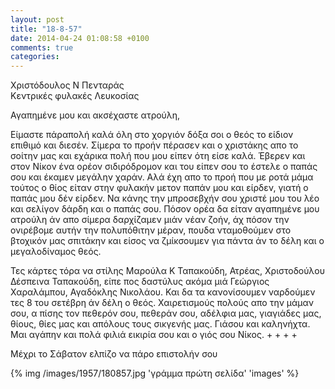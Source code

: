 ```yaml
---
layout: post
title: "18-8-57"
date: 2014-04-24 01:08:58 +0100
comments: true
categories: 
---
```


Χριστόδουλος Ν Πενταράς <br/>
Κεντρικές φυλακές Λευκοσίας

Αγαπημένε μου και ακσέχαστε ατρούλη,

Είμαστε πάραπολή καλά όλη στο χοργιόν δόξα σοι ο θεός το είδιον επιθιμό και διεσέν. Σίμερα το προήν πέρασεν και ο χριστάκης απο το σοίτην μας και εχάρικα πολή που μου είπεν ότη είσε καλά. Έβερεν και στον Νίκον ένα ορέον σιδιρόδρομον και του είπεν σου το έστελε ο παπάς σου και έκαμεν μεγάλην χαράν. Αλά έχη απο το προή που με ροτά μάμα τούτος ο θίος είταν στην φυλακήν μετον παπάν μου και είρδεν, γιατή ο παπάς μου δέν είρδεν. Να κάνης την μπροσεβχήν σου χριστέ μου του λέο και σελίγον δάρδη και ο παπάς σου.
Πόσον ορέα δα είταν αγαπημένε μου ατρούλη άν απο σίμερα δαρχίζαμεν μιάν νέαν ζοήν, άχ πόσον την ονιρέβομε αυτήν την πολυπόθιτην μέραν, πουδα νταμοθούμεν στο βτοχικόν μας σπιτάκην και είσος να ζμίκσουμεν για πάντα άν το δέλη και ο μεγαλοδίναμος θεός.

Τες κάρτες τόρα να στίλης Μαρούλα Κ Ταπακούδη, Ατρέας, Χριστοδούλου Δέσπεινα Ταπακούδη, είπε πος δαστύλυς ακόμα μιά Γεώργιος Χαραλάμπου, Αγαδόκλης Νικολάου. Και δα τα κανονίσουμεν ναρδούμεν τες 8 του σετέβρη άν δέλη ο θεός. Χαιρετισμούς πολούς απο την μάμαν σου, α πίσης τον πεθερόν σου, πεθεράν σου, αδέλφια μας, γιαγιάδες μας, θίους, θίες μας και απόλους τους σικγενής μας. Γιάσου και καληνήχτα.
Μαι αγάπην και πολά φιλιά εικιρία σου και ο γιός σου Νίκος. + + + +

Μέχρι το Σάβατον ελπίζο να πάρο επιστολήν σου

{% img /images/1957/180857.jpg 'γράμμα πρώτη σελίδα' 'images' %}
